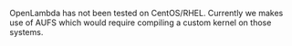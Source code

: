 OpenLambda has not been tested on CentOS/RHEL. Currently we makes use of AUFS which would require compiling a custom kernel on those systems.
